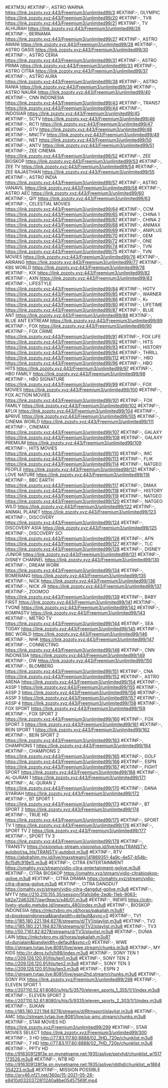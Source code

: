 #EXTM3U
#EXTINF:-, ASTRO WARNA
https://link.zozotv.xyz:443/Freemium3/unlimited99/3
#EXTINF:-, OLYMPIC
https://link.zozotv.xyz:443/Freemium3/unlimited99/20
#EXTINF:-, TV8
https://link.zozotv.xyz:443/Freemium3/unlimited99/21
#EXTINF:-, TV ALHIJRAH
https://link.zozotv.xyz:443/Freemium3/unlimited99/26
#EXTINF:-, BERNAMA
https://link.zozotv.xyz:443/Freemium3/unlimited99/27
#EXTINF:-, ASTRO AWANI
https://link.zozotv.xyz:443/Freemium3/unlimited99/28
#EXTINF:-, ASTRO OASIS
https://link.zozotv.xyz:443/Freemium3/unlimited99/30
#EXTINF:-, ASTRO CERIA
https://link.zozotv.xyz:443/Freemium3/unlimited99/31
#EXTINF:-, ASTRO PRIMA
https://link.zozotv.xyz:443/Freemium3/unlimited99/33
#EXTINF:-, ASTRO CITRA
https://link.zozotv.xyz:443/Freemium3/unlimited99/37
#EXTINF:-, ASTRO AURA
https://link.zozotv.xyz:443/Freemium3/unlimited99/38
#EXTINF:-, ASTRO RANIA
https://link.zozotv.xyz:443/Freemium3/unlimited99/39
#EXTINF:-, ASTRO NAURA
https://link.zozotv.xyz:443/Freemium3/unlimited99/40
#EXTINF:-, CNN INDONESIA
https://link.zozotv.xyz:443/Freemium3/unlimited99/43
#EXTINF:-, TRANS7
https://link.zozotv.xyz:443/Freemium3/unlimited99/44
#EXTINF:-, INDOSIAR
https://link.zozotv.xyz:443/Freemium3/unlimited99/45
#EXTINF:-, SCTV
https://link.zozotv.xyz:443/Freemium3/unlimited99/46
#EXTINF:-, RCTI
https://link.zozotv.xyz:443/Freemium3/unlimited99/47
#EXTINF:-, GTV
https://link.zozotv.xyz:443/Freemium3/unlimited99/48
#EXTINF:-, MNCTV
https://link.zozotv.xyz:443/Freemium3/unlimited99/49
#EXTINF:-, NET
https://link.zozotv.xyz:443/Freemium3/unlimited99/50
#EXTINF:-, ANTV
https://link.zozotv.xyz:443/Freemium3/unlimited99/51
#EXTINF:-, ZEE CINEMA
https://link.zozotv.xyz:443/Freemium3/unlimited99/52
#EXTINF:-, ZEE BIOSKOP
https://link.zozotv.xyz:443/Freemium3/unlimited99/53
#EXTINF:-, ZEE TV
https://link.zozotv.xyz:443/Freemium3/unlimited99/54
#EXTINF:-, ZEE RAJASTHAN
https://link.zozotv.xyz:443/Freemium3/unlimited99/55
#EXTINF:-, ASTRO INDIA
https://link.zozotv.xyz:443/Freemium3/unlimited99/57
#EXTINF:-, ASTRO VANAVIL
https://link.zozotv.xyz:443/Freemium3/unlimited99/58
#EXTINF:-, ASTRO AEC
https://link.zozotv.xyz:443/Freemium3/unlimited99/60
#EXTINF:-, QIY
https://link.zozotv.xyz:443/Freemium3/unlimited99/63
#EXTINF:-, CELESTIAL MOVIES
https://link.zozotv.xyz:443/Freemium3/unlimited99/64
#EXTINF:-, CCM
https://link.zozotv.xyz:443/Freemium3/unlimited99/65
#EXTINF:-, CHINA 1
https://link.zozotv.xyz:443/Freemium3/unlimited99/67
#EXTINF:-, CHINA 2
https://link.zozotv.xyz:443/Freemium3/unlimited99/68
#EXTINF:-, ANIMAX
https://link.zozotv.xyz:443/Freemium3/unlimited99/69
#EXTINF:-, ANIPLUS
https://link.zozotv.xyz:443/Freemium3/unlimited99/70
#EXTINF:-, GEM
https://link.zozotv.xyz:443/Freemium3/unlimited99/72
#EXTINF:-, ONE
https://link.zozotv.xyz:443/Freemium3/unlimited99/74
#EXTINF:-, TVN
https://link.zozotv.xyz:443/Freemium3/unlimited99/75
#EXTINF:-, TVN MOVIES
https://link.zozotv.xyz:443/Freemium3/unlimited99/76
#EXTINF:-, ARIRANG
https://link.zozotv.xyz:443/Freemium3/unlimited99/77
#EXTINF:-, KBS WORLD
https://link.zozotv.xyz:443/Freemium3/unlimited99/78
#EXTINF:-, KIX
https://link.zozotv.xyz:443/Freemium3/unlimited99/82
#EXTINF:-, AXN
https://link.zozotv.xyz:443/Freemium3/unlimited99/83
#EXTINF:-, LIFESTYLE
https://link.zozotv.xyz:443/Freemium3/unlimited99/84
#EXTINF:-, HGTV
https://link.zozotv.xyz:443/Freemium3/unlimited99/85
#EXTINF:-, WARNER
https://link.zozotv.xyz:443/Freemium3/unlimited99/86
#EXTINF:-, K+
https://link.zozotv.xyz:443/Freemium3/unlimited99/80
#EXTINF:-, LIFETIME
https://link.zozotv.xyz:443/Freemium3/unlimited99/87
#EXTINF:-, BLUE ANT
https://link.zozotv.xyz:443/Freemium3/unlimited99/88
#EXTINF:-, BLUE ANT EXTREAM
https://link.zozotv.xyz:443/Freemium3/unlimited99/89
#EXTINF:-, FOX
https://link.zozotv.xyz:443/Freemium3/unlimited99/90
#EXTINF:-, FOX CRIME
https://link.zozotv.xyz:443/Freemium3/unlimited99/91
#EXTINF:-, FOX LIFE
https://link.zozotv.xyz:443/Freemium3/unlimited99/92
#EXTINF:-, HITS
https://link.zozotv.xyz:443/Freemium3/unlimited99/93
#EXTINF:-, HISTORY
https://link.zozotv.xyz:443/Freemium3/unlimited99/94
#EXTINF:-, THRILL
https://link.zozotv.xyz:443/Freemium3/unlimited99/112
#EXTINF:-, HBO
https://link.zozotv.xyz:443/Freemium3/unlimited99/96
#EXTINF:-, HBO HITS
https://link.zozotv.xyz:443/Freemium3/unlimited99/97
#EXTINF:-, HBO FAMILY
https://link.zozotv.xyz:443/Freemium3/unlimited99/98
#EXTINF:-, HBO SIGNATURE
https://link.zozotv.xyz:443/Freemium3/unlimited99/99
#EXTINF:-, FOX MOVIES
https://link.zozotv.xyz:443/Freemium3/unlimited99/100
#EXTINF:-, FOX ACTION MOVIES
https://link.zozotv.xyz:443/Freemium3/unlimited99/101
#EXTINF:-, FOX FAMILY
https://link.zozotv.xyz:443/Freemium3/unlimited99/102
#EXTINF:-, &FLIX
https://link.zozotv.xyz:443/Freemium3/unlimited99/104
#EXTINF:-, &PRIVE
https://link.zozotv.xyz:443/Freemium3/unlimited99/105
#EXTINF:-, CINEMA WORLD
https://link.zozotv.xyz:443/Freemium3/unlimited99/111
#EXTINF:-, CINEMAX
https://link.zozotv.xyz:443/Freemium3/unlimited99/107
#EXTINF:-, GALAXY
https://link.zozotv.xyz:443/Freemium3/unlimited99/108
#EXTINF:-, GALAXY PREMIUM
https://link.zozotv.xyz:443/Freemium3/unlimited99/109
#EXTINF:-, HITS MOVIES
https://link.zozotv.xyz:443/Freemium3/unlimited99/110
#EXTINF:-, IMC
https://link.zozotv.xyz:443/Freemium3/unlimited99/113
#EXTINF:-, FLIK
https://link.zozotv.xyz:443/Freemium3/unlimited99/114
#EXTINF:-, NATGEO PEOPLE
https://link.zozotv.xyz:443/Freemium3/unlimited99/121
#EXTINF:-, LOVE NATURE
https://link.zozotv.xyz:443/Freemium3/unlimited99/116
#EXTINF:-, BBC EARTH
https://link.zozotv.xyz:443/Freemium3/unlimited99/117
#EXTINF:-, DMAX
https://link.zozotv.xyz:443/Freemium3/unlimited99/118
#EXTINF:-, HISTORY
https://link.zozotv.xyz:443/Freemium3/unlimited99/119
#EXTINF:-, NATGEO
https://link.zozotv.xyz:443/Freemium3/unlimited99/120
#EXTINF:-, NATGEO WILD
https://link.zozotv.xyz:443/Freemium3/unlimited99/122
#EXTINF:-, ANIMAL PLANET
https://link.zozotv.xyz:443/Freemium3/unlimited99/123
#EXTINF:-, DISCOVERY
https://link.zozotv.xyz:443/Freemium3/unlimited99/124
#EXTINF:-, DISCOVERY ASIA
https://link.zozotv.xyz:443/Freemium3/unlimited99/125
#EXTINF:-, DISCOVERY SCI
https://link.zozotv.xyz:443/Freemium3/unlimited99/126
#EXTINF:-, AFN
https://link.zozotv.xyz:443/Freemium3/unlimited99/127
#EXTINF:-, TLC
https://link.zozotv.xyz:443/Freemium3/unlimited99/128
#EXTINF:-, DISNEY JUNIOR
https://link.zozotv.xyz:443/Freemium3/unlimited99/131
#EXTINF:-, DISNEY CHANNEL
https://link.zozotv.xyz:443/Freemium3/unlimited99/130
#EXTINF:-, DREAM WORK
https://link.zozotv.xyz:443/Freemium3/unlimited99/134
#EXTINF:-, BOMERANG
https://link.zozotv.xyz:443/Freemium3/unlimited99/135
#EXTINF:-, NICK
https://link.zozotv.xyz:443/Freemium3/unlimited99/136
#EXTINF:-, NICK JR
https://link.zozotv.xyz:443/Freemium3/unlimited99/137
#EXTINF:-, ZOOMOO
https://link.zozotv.xyz:443/Freemium3/unlimited99/139
#EXTINF:-, BABY FIRST
https://link.zozotv.xyz:443/Freemium3/unlimited99/141
#EXTINF:-, TVONE
https://link.zozotv.xyz:443/Freemium3/unlimited99/142
#EXTINF:-, KOMPASTV
https://link.zozotv.xyz:443/Freemium3/unlimited99/143
#EXTINF:-, METRO TV
https://link.zozotv.xyz:443/Freemium3/unlimited99/144
#EXTINF:-, SEA TODAY
https://link.zozotv.xyz:443/Freemium3/unlimited99/145
#EXTINF:-, BBC WORLD
https://link.zozotv.xyz:443/Freemium3/unlimited99/146
#EXTINF:-, NHK
https://link.zozotv.xyz:443/Freemium3/unlimited99/147
#EXTINF:-, CONNECTING
https://link.zozotv.xyz:443/Freemium3/unlimited99/148
#EXTINF:-, CNN INDONESIA
https://link.zozotv.xyz:443/Freemium3/unlimited99/149
#EXTINF:-, DW
https://link.zozotv.xyz:443/Freemium3/unlimited99/150
#EXTINF:-, BLOMBERG
https://link.zozotv.xyz:443/Freemium3/unlimited99/151
#EXTINF:-, CNA
https://link.zozotv.xyz:443/Freemium3/unlimited99/152
#EXTINF:-, ASTRO ARENA
https://link.zozotv.xyz:443/Freemium3/unlimited99/154
#EXTINF:-, ASSP 1
https://link.zozotv.xyz:443/Freemium3/unlimited99/155
#EXTINF:-, ASSP 2
https://link.zozotv.xyz:443/Freemium3/unlimited99/156
#EXTINF:-, ASSP 3
https://link.zozotv.xyz:443/Freemium3/unlimited99/157
#EXTINF:-, ASSP 4
https://link.zozotv.xyz:443/Freemium3/unlimited99/158
#EXTINF:-, FOX SPORT
https://link.zozotv.xyz:443/Freemium3/unlimited99/159
#EXTINF:-, FOX SPORT 2
https://link.zozotv.xyz:443/Freemium3/unlimited99/160
#EXTINF:-, FOX SPORT 3
https://link.zozotv.xyz:443/Freemium3/unlimited99/161
#EXTINF:-, BEIN SPORT 1
https://link.zozotv.xyz:443/Freemium3/unlimited99/162
#EXTINF:-, BEIN SPORT 2
https://link.zozotv.xyz:443/Freemium3/unlimited99/163
#EXTINF:-, CHAMPIONS 1
https://link.zozotv.xyz:443/Freemium3/unlimited99/164
#EXTINF:-, CHAMPIONS 2
https://link.zozotv.xyz:443/Freemium3/unlimited99/165
#EXTINF:-, GOLF
https://link.zozotv.xyz:443/Freemium3/unlimited99/166
#EXTINF:-, ESPN
https://link.zozotv.xyz:443/Freemium3/unlimited99/167
#EXTINF:-, FIGHT SPORT
https://link.zozotv.xyz:443/Freemium3/unlimited99/168
#EXTINF:-, AL-QURAN 1
https://link.zozotv.xyz:443/Freemium3/unlimited99/171
#EXTINF:-, AL-QURAN 2
https://link.zozotv.xyz:443/Freemium3/unlimited99/170
#EXTINF:-, DANA SYARIAH
https://link.zozotv.xyz:443/Freemium3/unlimited99/172
#EXTINF:-, BT SPORT 1
https://link.zozotv.xyz:443/Freemium3/unlimited99/173
#EXTINF:-, BT SPORT 2
https://link.zozotv.xyz:443/Freemium3/unlimited99/174
#EXTINF:-, TRUE HD
https://link.zozotv.xyz:443/Freemium3/unlimited99/175
#EXTINF:-, SPORT TV 1
https://link.zozotv.xyz:443/Freemium3/unlimited99/176
#EXTINF:-, SPORT TV 2
https://link.zozotv.xyz:443/Freemium3/unlimited99/177
#EXTINF:-, SPORT TV 3
https://link.zozotv.xyz:443/Freemium3/unlimited99/178
#EXTINF:-, TRANSTV
https://visionplus-stream.visionplus.id/live/eds/TRANSTV-autobot/sa_hls/TRANSTV-autobot.m3u8
#EXTINF:-, RTV
https://abdrahim.my.id/live/maxstream/(41869351-4a9c-4e57-b54b-8cf5dfc919e1).m3u8
#EXTINF:-, CITRA ENTERTAINMENT
https://omahtv.xyz/stream/vidio-citra-entertainment-golive.m3u8
#EXTINF:-, CITRA BIOSKOP
https://omahtv.xyz/stream/vidio-citrabioskop-golive.m3u8
#EXTINF:-, CITRA DRAMA
https://omahtv.xyz/stream/vidio-citra-drama-golive.m3u8
#EXTINF:-, CITRA DANGDUT
https://omahtv.xyz/stream/vidio-citra-dangdut-golive.m3u8
#EXTINF:-, MYTV
http://210.210.155.35/session/5fa1cb6e-2edb-11eb-9063-b82a72d63267/qwr9ew/s/s46/01.m3u8
#EXTINF:-, INEWS
https://cdn-livetv-studio.metube.id/inewstv_480/index.m3u8
#EXTINF:-, BIOSKOP INDONESIA
https://mkctvbro.my.id/horas/pakailah.m3u8?id=bioskopindonesia&bandwidth=default&sync=0
#EXTINF:-, TV1
http://185.180.221.194:8278/streams/d/TV1/playlist.m3u8
#EXTINF:-, TV2
http://185.180.221.194:8278/streams/d/TV2/playlist.m3u8
#EXTINF:-, TV3
http://50.7.161.82:8278/streams/d/TV3/playlist.m3u8
#EXTINF:-, DUNIA LAIN
https://mkctvbro.my.id/horas/pakailah.m3u8?id=dunialain&bandwidth=default&sync=0
#EXTINF:-, WWE
http://stream.tvtap.live:8081/live/wwe.stream/chunks.m3u8
#EXTINF:-, MY KIDS
http://rr.dens.tv/h/h98/index.m3u8
#EXTINF:-, SONY TEN 1
http://209.126.120.91/hls/ten1.m3u8
#EXTINF:-, SONY TEN 2
http://209.126.120.91/hls/ten2.m3u8
#EXTINF:-, SONY TEN 3
http://209.126.120.91/hls/ten3.m3u8
#EXTINF:-, ESPN 2
http://stream.tvtap.live:8081/live/espn2hd.stream/chunks.m3u8
#EXTINF:-, SONY PIX
https://link.zozotv.xyz/Freemium3/unlimited99/298
#EXTINF:-, ELEVEN SPORT 1
http://207.110.52.61:8080/s/hls/5/3570/eleven_sports_1_355/1/1/index.m3u8
#EXTINF:-, ELEVEN SPORT 2
http://207.110.52.61:8080/s/hls/5/9335/eleven_sports_2_303/1/1/index.m3u8
#EXTINF:-, SUKAN
http://185.180.221.194:8278/streams/d/Rtmsport/playlist.m3u8
#EXTINF:-, AMC
http://stream.tvtap.live:8081/live/us-amc.stream/chunks.m3u8
#EXTINF:-, STAR MOVIES HD
https://link.zozotv.xyz/Freemium3/unlimited99/299
#EXTINF:-, STAR MOVIES SELECT
https://link.zozotv.xyz/Freemium3/unlimited99/300
#EXTINF:-, 3 HD
http://77.83.117.60:8888/02_3HD_720p/chunklist.m3u8
#EXTINF:-, 7 HD
http://77.83.117.60:8888/02_7HD_720p/chunklist.m3u8
#EXTINF:-, PPTV HD
http://916309128f3e.sn.mynetname.net:1935/aslive/pptvhd/chunklist_w1517173526.m3u8
#EXTINF:-, NTB HD
http://916309128f3e.sn.mynetname.net:1935/aslive/nbthd/chunklist_w1864354223.m3u8
#EXTINF:-, MISSION POSSIBLE
http://srv46.nf21.net/360p/15-2021-05-26-e8410d0320372811240a8be05457569f.mp4
